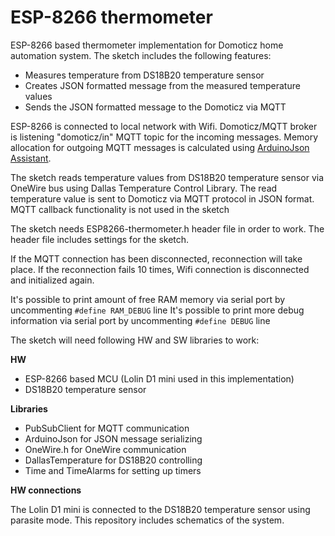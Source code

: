 ESP-8266 thermometer
=================

ESP-8266 based thermometer implementation for Domoticz home automation system.
The sketch includes the following features:

* Measures temperature from DS18B20 temperature sensor 
* Creates JSON formatted message from the measured temperature values
* Sends the JSON formatted message to the Domoticz via MQTT

ESP-8266 is connected to local network with Wifi.
Domoticz/MQTT broker is listening "domoticz/in" MQTT topic for the incoming messages.
Memory allocation for outgoing MQTT messages is calculated using [ArduinoJson Assistant](https://arduinojson.org/v6/assistant).

The sketch reads temperature values from DS18B20 temperature sensor via OneWire bus using Dallas Temperature Control Library.
The read temperature value is sent to Domoticz via MQTT protocol in JSON format.
MQTT callback functionality is not used in the sketch

The sketch needs ESP8266-thermometer.h header file in order to work. The header file includes settings for the sketch.

If the MQTT connection has been disconnected, reconnection will take place. If the reconnection fails 10 times, Wifi connection is disconnected and initialized again.

It's possible to print amount of free RAM memory via serial port by uncommenting `#define RAM_DEBUG` line
It's possible to print more debug information via serial port by uncommenting `#define DEBUG` line

The sketch will need following HW and SW libraries to work:

**HW**

* ESP-8266 based MCU (Lolin D1 mini used in this implementation)
* DS18B20 temperature sensor

**Libraries**

* PubSubClient for MQTT communication
* ArduinoJson for JSON message serializing
* OneWire.h for OneWire communication
* DallasTemperature for DS18B20 controlling
* Time and TimeAlarms for setting up timers

**HW connections**

The Lolin D1 mini is connected to the DS18B20 temperature sensor using parasite mode. 
This repository includes schematics of the system.
